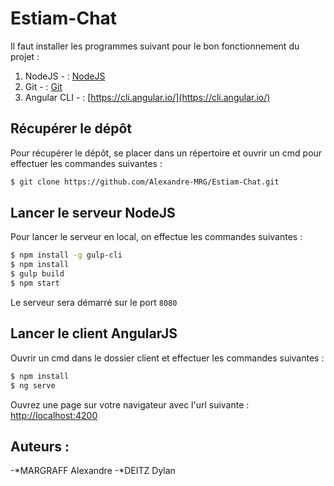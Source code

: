 # Estiam-Chat

Il faut installer les programmes suivant pour le bon fonctionnement du projet : 

1. NodeJS - : [NodeJS](https://nodejs.org)
2. Git - : [Git](https://git-scm.com)
3. Angular CLI - : [https://cli.angular.io/](https://cli.angular.io/)

## Récupérer le dépôt

Pour récupérer le dépôt, se placer dans un répertoire et ouvrir un cmd pour effectuer les commandes suivantes :

```bash
$ git clone https://github.com/Alexandre-MRG/Estiam-Chat.git
```

## Lancer le serveur NodeJS

Pour lancer le serveur en local, on effectue les commandes suivantes :

```bash
$ npm install -g gulp-cli
$ npm install
$ gulp build
$ npm start
```

Le serveur sera démarré sur le port `8080`

## Lancer le client AngularJS

Ouvrir un cmd dans le dossier client et effectuer les commandes suivantes :

```bash
$ npm install
$ ng serve
```

Ouvrez une page sur votre navigateur avec l'url suivante : [http://localhost:4200](http://localhost:4200/)

## Auteurs :

-*MARGRAFF Alexandre
-*DEITZ Dylan
